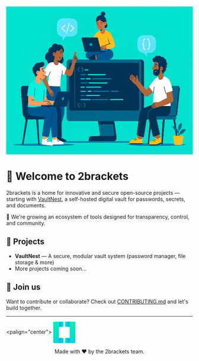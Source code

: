 <p align="center">
  <img src="https://github.com/2brackets/.github/blob/main/images/banner.png?raw=true" alt="Banner showing developers building together" width="1200" height="400"/>
</p>

# 👋 Welcome to 2brackets

2brackets is a home for innovative and secure open-source projects — starting with [VaultNest](https://github.com/2brackets/vaultnest.clients), a self-hosted digital vault for passwords, secrets, and documents.

🌱 We're growing an ecosystem of tools designed for transparency, control, and community.

## 🧩 Projects
- **VaultNest** — A secure, modular vault system (password manager, file storage & more)
- More projects coming soon...

## 🤝 Join us
Want to contribute or collaborate? Check out [CONTRIBUTING.md](https://github.com/2brackets/.github/blob/main/CONTRIBUTING.md) and let's build together.

---

<palign="center">
  <img src="https://github.com/2brackets/.github/blob/main/images/icon.png?raw=true" alt="2brackets logo" width="60" style="vertical-align: middle;"/>
</p>

<p align="center">Made with ❤️ by the 2brackets team.</p>
